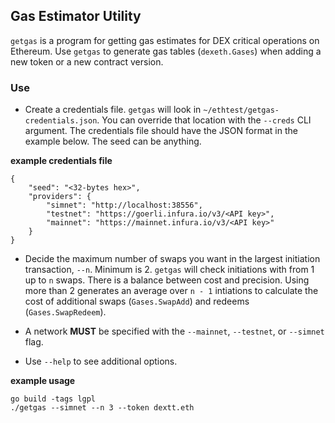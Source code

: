 ## Gas Estimator Utility

`getgas` is a program for getting gas estimates for DEX critical operations
on Ethereum. Use `getgas` to generate gas tables (`dexeth.Gases`) when adding a
new token or a new contract version. 

### Use
- Create a credentials file. `getgas` will look in `~/ethtest/getgas-credentials.json`. You can override that location with the `--creds` CLI argument. The credentials file should have the JSON format in the example below. The seed can be anything.

**example credentials file**
```
{
    "seed": "<32-bytes hex>",
    "providers": {
        "simnet": "http://localhost:38556",
        "testnet": "https://goerli.infura.io/v3/<API key>",
        "mainnet": "https://mainnet.infura.io/v3/<API key>"
    }
}
```

- Decide the maximum number of swaps you want in the largest initiation transaction, `--n`. Minimum is 2. `getgas` will check initiations with from 1 up to `n` swaps. There is a balance between cost and precision. Using more than 2 generates an average over `n - 1` intiations to calculate the cost of additional swaps (`Gases.SwapAdd`) and redeems (`Gases.SwapRedeem`).

- A network **MUST** be specified with the `--mainnet`, `--testnet`, or `--simnet` flag.

- Use `--help` to see additional options.

**example usage**
```
go build -tags lgpl
./getgas --simnet --n 3 --token dextt.eth
```
